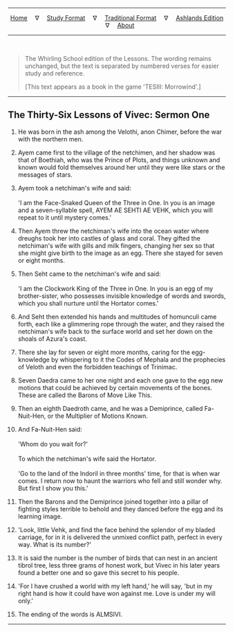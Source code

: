 
---

<!--- Jekyll Page Links -->

<center>
<a href="../../../index.html">Home</a>
&emsp;&nabla;&emsp;
<a href="../../index-study.html">Study Format</a>
&emsp;&nabla;&emsp;
<a href="../../index-traditional.html">Traditional Format</a>
&emsp;&nabla;&emsp;
<a href="../../index-ashlands.html">Ashlands Edition</a>
&emsp;&nabla;&emsp;
<a href="../../../about.html">About</a>
</center>

<!--- Markdown Body Below: -->

---

&emsp;

> The Whirling School edition of the Lessons. The wording remains unchanged, but the text is separated by numbered verses for easier study and reference.
>
> \[This text appears as a book in the game 'TESIII: Morrowind'.\]

---

## The Thirty-Six Lessons of Vivec: Sermon One

1. He was born in the ash among the Velothi, anon Chimer, before the war with the northern men.

2. Ayem came first to the village of the netchimen, and her shadow was that of Boethiah, who was the Prince of Plots, and things unknown and known would fold themselves around her until they were like stars or the messages of stars.

3. Ayem took a netchiman's wife and said:\
\
'I am the Face-Snaked Queen of the Three in One. In you is an image and a seven-syllable spell, AYEM AE SEHTI AE VEHK, which you will repeat to it until mystery comes.'

4. Then Ayem threw the netchiman's wife into the ocean water where dreughs took her into castles of glass and coral. They gifted the netchiman's wife with gills and milk fingers, changing her sex so that she might give birth to the image as an egg. There she stayed for seven or eight months.

5. Then Seht came to the netchiman's wife and said:\
\
'I am the Clockwork King of the Three in One. In you is an egg of my brother-sister, who possesses invisible knowledge of words and swords, which you shall nurture until the Hortator comes.'

6. And Seht then extended his hands and multitudes of homunculi came forth, each like a glimmering rope through the water, and they raised the netchiman's wife back to the surface world and set her down on the shoals of Azura's coast.

7. There she lay for seven or eight more months, caring for the egg-knowledge by whispering to it the Codes of Mephala and the prophecies of Veloth and even the forbidden teachings of Trinimac.

8. Seven Daedra came to her one night and each one gave to the egg new motions that could be achieved by certain movements of the bones. These are called the Barons of Move Like This.

9. Then an eighth Daedroth came, and he was a Demiprince, called Fa-Nuit-Hen, or the Multiplier of Motions Known.

10. And Fa-Nuit-Hen said:\
\
'Whom do you wait for?'\
\
To which the netchiman's wife said the Hortator.\
\
'Go to the land of the Indoril in three months' time, for that is when war comes. I return now to haunt the warriors who fell and still wonder why. But first I show you this.'

11. Then the Barons and the Demiprince joined together into a pillar of fighting styles terrible to behold and they danced before the egg and its learning image.

12. 'Look, little Vehk, and find the face behind the splendor of my bladed carriage, for in it is delivered the unmixed conflict path, perfect in every way. What is its number?'

13. It is said the number is the number of birds that can nest in an ancient tibrol tree, less three grams of honest work, but Vivec in his later years found a better one and so gave this secret to his people.

14. 'For I have crushed a world with my left hand,' he will say, 'but in my right hand is how it could have won against me. Love is under my will only.'

15. The ending of the words is ALMSIVI.

---
